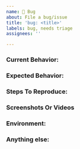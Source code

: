 ```yaml
---
name: 🐞 Bug
about: File a bug/issue
title: 'bug: <title>'
labels: bug, needs triage
assignees: ''

---
```


<!--
Note: Please search to see if an issue already exists for the bug you encountered.
-->

### Current Behavior:
<!-- A concise description of what you're experiencing. -->

### Expected Behavior:
<!-- A concise description of what you expected to happen. -->

### Steps To Reproduce:
<!--
Example: steps to reproduce the behavior:
1. Go to '...'
2. Click on '....'
3. Scroll down to '....'
4. See error
-->

### Screenshots Or Videos
<!-- If applicable, add screenshots or videos to help explain your problem. -->

### Environment:
<!--
Example:
- OS: Ubuntu 20.04
- Node: 13.14.0
- npm: 7.6.3
-->

### Anything else:
<!--
Links? References? Anything that will give us more context about the issue that you are encountering!
-->
